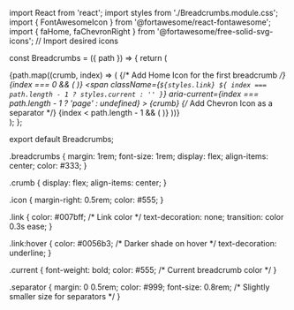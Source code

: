import React from 'react';
import styles from './Breadcrumbs.module.css';
import { FontAwesomeIcon } from '@fortawesome/react-fontawesome';
import { faHome, faChevronRight } from '@fortawesome/free-solid-svg-icons'; // Import desired icons

const Breadcrumbs = ({ path }) => {
    return (
        <nav className={styles.breadcrumbs} aria-label="Breadcrumb">
            {path.map((crumb, index) => (
                <span key={index} className={styles.crumb}>
                    {/* Add Home Icon for the first breadcrumb */}
                    {index === 0 && (
                        <FontAwesomeIcon icon={faHome} className={styles.icon} />
                    )}
                    <span
                        className={`${styles.link} ${
                            index === path.length - 1 ? styles.current : ''
                        }`}
                        aria-current={index === path.length - 1 ? 'page' : undefined}
                    >
                        {crumb}
                    </span>
                    {/* Add Chevron Icon as a separator */}
                    {index < path.length - 1 && (
                        <FontAwesomeIcon icon={faChevronRight} className={styles.separator} />
                    )}
                </span>
            ))}
        </nav>
    );
};

export default Breadcrumbs;




.breadcrumbs {
    margin: 1rem;
    font-size: 1rem;
    display: flex;
    align-items: center;
    color: #333;
}

.crumb {
    display: flex;
    align-items: center;
}

.icon {
    margin-right: 0.5rem;
    color: #555;
}

.link {
    color: #007bff; /* Link color */
    text-decoration: none;
    transition: color 0.3s ease;
}

.link:hover {
    color: #0056b3; /* Darker shade on hover */
    text-decoration: underline;
}

.current {
    font-weight: bold;
    color: #555; /* Current breadcrumb color */
}

.separator {
    margin: 0 0.5rem;
    color: #999;
    font-size: 0.8rem; /* Slightly smaller size for separators */
}
